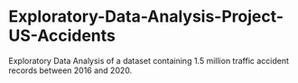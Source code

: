 # Exploratory-Data-Analysis-Project-US-Accidents
Exploratory Data Analysis of a dataset containing 1.5 million traffic accident records between 2016 and 2020.
